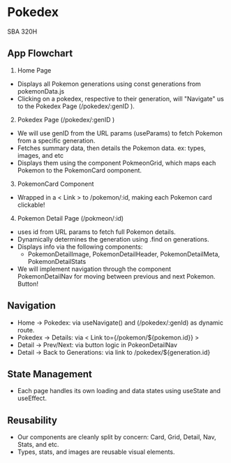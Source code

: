 # Pokedex
SBA 320H

## App Flowchart
1) Home Page
- Displays all Pokemon generations using const generations from pokemonData.js
- Clicking on a pokedex, respective to their generation, will "Navigate" us to the Pokedex Page (/pokedex/:genID ).

2) Pokedex Page (/pokedex/:genID )
- We will use genID from the URL params (useParams) to fetch Pokemon from a specific generation.
- Fetches summary data, then details the Pokemon data. ex: types, images, and etc
- Displays them using the component PokmeonGrid, which maps each Pokemon to the PokemonCard oomponent.

3) PokemonCard Component
- Wrapped in a < Link > to /pokemon/:id, making each Pokemon card clickable!

4) Pokemon Detail Page (/pokmeon/:id)
- uses id from URL params to fetch full Pokemon details.
- Dynamically determines the generation using .find on generations.
- Displays info via the following components:
    * PokemonDetailImage, PokemonDetailHeader, PokemonDetailMeta, PokemonDetailStats
- We will implement navigation through the component PokemonDetailNav for moving between previous and next Pokemon. Button!


## Navigation
- Home -> Pokedex: via useNavigate() and (/pokedex/:genId) as dynamic route.
- Pokedex -> Details: via < Link to={/pokemon/${pokemon.id}} >
- Detail -> Prev/Next: via button logic in PokeonDetailNav
- Detail -> Back to Generations: via link to /pokedex/${generation.id}

## State Management
- Each page handles its own loading and data states using useState and useEffect.

## Reusability
- Our components are cleanly split by concern: Card, Grid, Detail, Nav, Stats, and etc.
- Types, stats, and images are reusable visual elements.